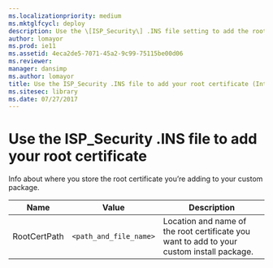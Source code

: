 ```yaml
---
ms.localizationpriority: medium
ms.mktglfcycl: deploy
description: Use the \[ISP_Security\] .INS file setting to add the root certificate for your custom Internet Explorer package.
author: lomayor
ms.prod: ie11
ms.assetid: 4eca2de5-7071-45a2-9c99-75115be00d06
ms.reviewer: 
manager: dansimp
ms.author: lomayor
title: Use the ISP_Security .INS file to add your root certificate (Internet Explorer Administration Kit 11 for IT Pros)
ms.sitesec: library
ms.date: 07/27/2017
---
```



# Use the ISP_Security .INS file to add your root certificate
Info about where you store the root certificate you’re adding to your custom package.

|Name           |Value                  |Description                                                                               |
|---------------|-----------------------|------------------------------------------------------------------------------------------|
|RootCertPath |`<path_and_file_name>` |Location and name of the root certificate you want to add to your custom install package. |

